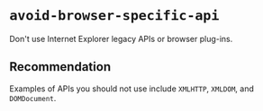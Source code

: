 # `avoid-browser-specific-api`

Don't use Internet Explorer legacy APIs or browser plug-ins.

## Recommendation
Examples of APIs you should not use include `XMLHTTP`, `XMLDOM`, and `DOMDocument`. 
